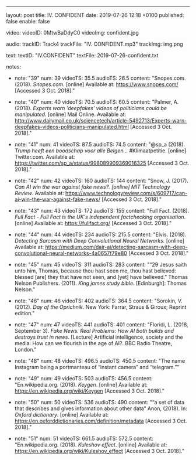 ---
layout: post
title: IV. CONFIDENT
date: 2019-07-26 12:18 +0100
published: false
enable: false

video:
  videoID: 0MtwBaDdyC0
  videoImg: confident.jpg

audio:
  trackID: Track4
  trackFile: "IV. CONFIDENT.mp3"
  trackImg: img.png
        
text: 
  textID: "IV.CONFIDENT"
  textFile: 2019-07-26-confident.txt

notes:
  - note: "39"
    num: 39
    videoTS: 35.5
    audioTS: 26.5
    content: "Snopes.com. (2018). <i>Snopes.com</i>. [online] Available at&#58; https://www.snopes.com/ [Accessed 3 Oct. 2018]."


  - note: "40"
    num: 40
    videoTS: 70.5
    audioTS: 60.5
    content: "Palmer, A. (2018). <i>Experts warn 'deepfakes' videos of politicians could be manipulated</i>. [online] Mail Online. Available at&#58; http://www.dailymail.co.uk/sciencetech/article-5492713/Experts-warn-deepfakes-videos-politicians-manipulated.html [Accessed 3 Oct. 2018]."

  - note: "41"
    num: 41
    videoTS: 87.5
    audioTS: 74.5
    content: "@sp_a (2018). <i>Trump heeft een boodschap voor alle Belgen...</i> #Klimaatpetitie. [online] Twitter.com. Available at&#58; https://twitter.com/sp_a/status/998089909369016325 [Accessed 3 Oct. 2018]."

  - note: "42"
    num: 42
    videoTS: 160
    audioTS: 144
    content: "Snow, J. (2017). <i>Can AI win the war against fake news?. [online] MIT Technology Review</i>. Available at&#58; https://www.technologyreview.com/s/609717/can-ai-win-the-war-against-fake-news/ [Accessed 3 Oct. 2018]."

  - note: "43"
    num: 43
    videoTS: 172
    audioTS: 155
    content: "Full Fact. (2018). <i>Full Fact - Full Fact is the UK's independent factchecking organisation</i>. [online] Available at&#58; https://fullfact.org/ [Accessed 3 Oct. 2018]."

  - note: "44"
    num: 44
    videoTS: 234
    audioTS: 215.5
    content: "Elvis. (2018). <i>Detecting Sarcasm with Deep Convolutional Neural Networks.</i> [online] Available at&#58; https://medium.com/dair-ai/detecting-sarcasm-with-deep-convolutional-neural-networks-4a0657f79e80 [Accessed 3 Oct. 2018]."

  - note: "45"
    num: 45
    videoTS: 311
    audioTS: 283
    content: "“29 Jesus saith unto him, Thomas, because thou hast seen me, thou hast believed: blessed [are] they that have not seen, and [yet] have believed.” Thomas Nelson Publishers. (2011). <i>King james study bible</i>. [Edinburgh]: Thomas Nelson."

  - note: "46"
    num: 46
    videoTS: 402
    audioTS: 364.5
    content: "Sorokin, V. (2012). <i>Day of the Oprichnik</i>. New York: Farrar, Straus & Giroux; Reprint edition."

  - note: "47"
    num: 47
    videoTS: 441
    audioTS: 401
    content: "Floridi, L. (2018, September 3). <i>Fake News. Real Problems: How AI both builds and destroys trust in news</i>. [Lecture] Artificial intelligence, society and the media: How can we flourish in the age of AI?. BBC Radio Theatre, London."

  - note: "48"
    num: 48
    videoTS: 496.5
    audioTS: 450.5
    content: "The name Instagram being a portmanteau of “instant camera” and “telegram.”"

  - note: "49"
    num: 49
    videoTS: 503
    audioTS: 456.5
    content: "En.wikipedia.org. (2018). <i>Keygen</i>. [online] Available at&#58; https://en.wikipedia.org/wiki/Keygen [Accessed 3 Oct. 2018]."

  - note: "50"
    num: 50
    videoTS: 536
    audioTS: 490
    content: "“a set of data that describes and gives information about other data” Anon, (2018). In: <i>Oxford dictionary</i>. [online] Available at&#58; https://en.oxforddictionaries.com/definition/metadata [Accessed 3 Oct. 2018]."

  - note: "51"
    num: 51
    videoTS: 661.5
    audioTS: 572.5
    content: "En.wikipedia.org. (2018). <i>Kuleshov effect</i>. [online] Available at&#58; https://en.wikipedia.org/wiki/Kuleshov_effect [Accessed 3 Oct. 2018]."